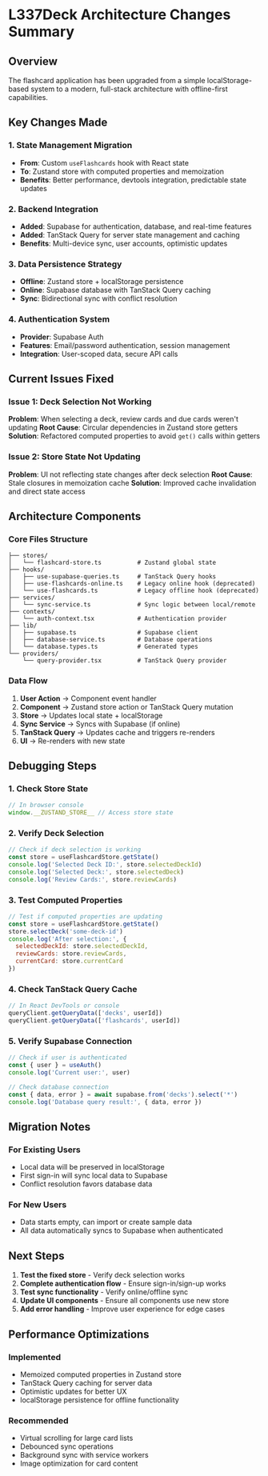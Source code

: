 # L337Deck Architecture Changes Summary

## Overview
The flashcard application has been upgraded from a simple localStorage-based system to a modern, full-stack architecture with offline-first capabilities.

## Key Changes Made

### 1. State Management Migration
- **From**: Custom `useFlashcards` hook with React state
- **To**: Zustand store with computed properties and memoization
- **Benefits**: Better performance, devtools integration, predictable state updates

### 2. Backend Integration
- **Added**: Supabase for authentication, database, and real-time features
- **Added**: TanStack Query for server state management and caching
- **Benefits**: Multi-device sync, user accounts, optimistic updates

### 3. Data Persistence Strategy
- **Offline**: Zustand store + localStorage persistence
- **Online**: Supabase database with TanStack Query caching
- **Sync**: Bidirectional sync with conflict resolution

### 4. Authentication System
- **Provider**: Supabase Auth
- **Features**: Email/password authentication, session management
- **Integration**: User-scoped data, secure API calls

## Current Issues Fixed

### Issue 1: Deck Selection Not Working
**Problem**: When selecting a deck, review cards and due cards weren't updating
**Root Cause**: Circular dependencies in Zustand store getters
**Solution**: Refactored computed properties to avoid `get()` calls within getters

### Issue 2: Store State Not Updating
**Problem**: UI not reflecting state changes after deck selection
**Root Cause**: Stale closures in memoization cache
**Solution**: Improved cache invalidation and direct state access

## Architecture Components

### Core Files Structure
```
├── stores/
│   └── flashcard-store.ts          # Zustand global state
├── hooks/
│   ├── use-supabase-queries.ts     # TanStack Query hooks
│   ├── use-flashcards-online.ts    # Legacy online hook (deprecated)
│   └── use-flashcards.ts           # Legacy offline hook (deprecated)
├── services/
│   └── sync-service.ts             # Sync logic between local/remote
├── contexts/
│   └── auth-context.tsx            # Authentication provider
├── lib/
│   ├── supabase.ts                 # Supabase client
│   ├── database-service.ts         # Database operations
│   └── database.types.ts           # Generated types
└── providers/
    └── query-provider.tsx          # TanStack Query provider
```

### Data Flow
1. **User Action** → Component event handler
2. **Component** → Zustand store action or TanStack Query mutation
3. **Store** → Updates local state + localStorage
4. **Sync Service** → Syncs with Supabase (if online)
5. **TanStack Query** → Updates cache and triggers re-renders
6. **UI** → Re-renders with new state

## Debugging Steps

### 1. Check Store State
```javascript
// In browser console
window.__ZUSTAND_STORE__ // Access store state
```

### 2. Verify Deck Selection
```javascript
// Check if deck selection is working
const store = useFlashcardStore.getState()
console.log('Selected Deck ID:', store.selectedDeckId)
console.log('Selected Deck:', store.selectedDeck)
console.log('Review Cards:', store.reviewCards)
```

### 3. Test Computed Properties
```javascript
// Test if computed properties are updating
const store = useFlashcardStore.getState()
store.selectDeck('some-deck-id')
console.log('After selection:', {
  selectedDeckId: store.selectedDeckId,
  reviewCards: store.reviewCards,
  currentCard: store.currentCard
})
```

### 4. Check TanStack Query Cache
```javascript
// In React DevTools or console
queryClient.getQueryData(['decks', userId])
queryClient.getQueryData(['flashcards', userId])
```

### 5. Verify Supabase Connection
```javascript
// Check if user is authenticated
const { user } = useAuth()
console.log('Current user:', user)

// Check database connection
const { data, error } = await supabase.from('decks').select('*')
console.log('Database query result:', { data, error })
```

## Migration Notes

### For Existing Users
- Local data will be preserved in localStorage
- First sign-in will sync local data to Supabase
- Conflict resolution favors database data

### For New Users
- Data starts empty, can import or create sample data
- All data automatically syncs to Supabase when authenticated

## Next Steps

1. **Test the fixed store** - Verify deck selection works
2. **Complete authentication flow** - Ensure sign-in/sign-up works
3. **Test sync functionality** - Verify online/offline sync
4. **Update UI components** - Ensure all components use new store
5. **Add error handling** - Improve user experience for edge cases

## Performance Optimizations

### Implemented
- Memoized computed properties in Zustand store
- TanStack Query caching for server data
- Optimistic updates for better UX
- localStorage persistence for offline functionality

### Recommended
- Virtual scrolling for large card lists
- Debounced sync operations
- Background sync with service workers
- Image optimization for card content